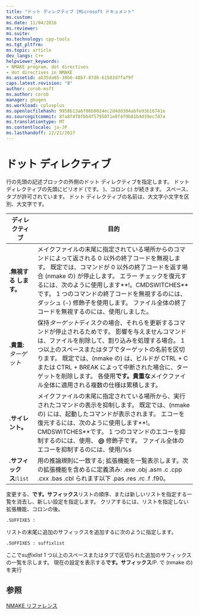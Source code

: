 ```yaml
---
title: "ドット ディレクティブ |Microsoft ドキュメント"
ms.custom: 
ms.date: 11/04/2016
ms.reviewer: 
ms.suite: 
ms.technology: cpp-tools
ms.tgt_pltfrm: 
ms.topic: article
dev_langs: C++
helpviewer_keywords:
- NMAKE program, dot directives
- dot directives in NMAKE
ms.assetid: ab35da65-30b6-48b7-87d6-61503d7faf9f
caps.latest.revision: "8"
author: corob-msft
ms.author: corob
manager: ghogen
ms.workload: cplusplus
ms.openlocfilehash: 9958b13a6f06b0024ec2d4dd304abfe93b16741e
ms.sourcegitcommit: 8fa8fdf0fbb4f57950f1e8f4f9b81b4d39ec7d7a
ms.translationtype: MT
ms.contentlocale: ja-JP
ms.lasthandoff: 12/21/2017
---
```

# <a name="dot-directives"></a>ドット ディレクティブ
行の先頭の記述ブロックの外側のドット ディレクティブを指定します。 ドット ディレクティブの先頭にピリオド (です。 )、コロン (:) が続きます。 スペース、タブが許可されています。 ドット ディレクティブの名前は、大文字小文字を区別、大文字です。  
  
|ディレクティブ|目的|  
|---------------|-------------|  
|**.無視する します。**|メイクファイルの末尾に指定されている場所からのコマンドによって返される 0 以外の終了コードを無視します。 既定では、コマンドが 0 以外の終了コードを返す場合 (nmake の) が停止します。 エラー チェックを復元するには、次のように使用します**!。CMDSWITCHES**です。 1 つのコマンドの終了コードを無視するのには、ダッシュ (-) 修飾子を使用します。 ファイル全体の終了コードを無視するのには、使用/しました。|  
|**.貴重:** *ターゲット*|保持*ターゲット*ディスクの場合、それらを更新するコマンドが停止されるためです。 影響を与えませんコマンドは、ファイルを削除して、割り込みを処理する場合。 1 つ以上のスペースまたはタブでターゲットの名前を区切ります。 既定では、(nmake の) は、ビルドが CTRL + C または CTRL + BREAK によって中断された場合に、ターゲットを削除します。 各使用**です。貴重な**メイクファイル全体に適用される複数の仕様は累積します。|  
|**.サイレント。**|メイクファイルの末尾に指定されている場所から、実行されたコマンドの表示を抑制します。 既定では、(nmake の) には、起動したコマンドが表示されます。 エコーを復元するには、次のように使用します**!。CMDSWITCHES**です。 1 つのコマンドのエコーを抑制するのには、使用、  **@** 修飾子です。 ファイル全体のエコーを抑制するのには、使用/%s|  
|**.サフィックス:**`list`|用の推論規則に一致する; 拡張機能を一覧表示します。次の拡張機能を含めるに定義済み: .exe .obj .asm .c .cpp .cxx .bas .cbl られます以下 .pas .res .rc .f .f90。|  
  
 変更する、**です。サフィックス**リストの順序、または新しいリストを指定する一覧を消去し、新しい設定を指定します。 クリアするには、リストを指定しない拡張機能、コロンの後。  
  
```  
.SUFFIXES :  
```  
  
 リストの末尾に追加のサフィックスを追加するに次のように指定します。  
  
```  
.SUFFIXES : suffixlist  
```  
  
 ここで*suffixlist* 1 つ以上のスペースまたはタブで区切られた追加のサフィックスの一覧を示します。 現在の設定を表示する**です。サフィックス**/P. で (nmake の) を実行  
  
## <a name="see-also"></a>参照  
 [NMAKE リファレンス](../build/nmake-reference.md)